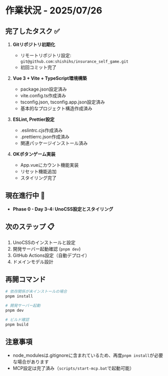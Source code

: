 # 作業状況 - 2025/07/26

## 完了したタスク ✅
1. **Gitリポジトリ初期化**
   - リモートリポジトリ設定: `git@github.com:shishihs/insurance_self_game.git`
   - 初回コミット完了

2. **Vue 3 + Vite + TypeScript環境構築**
   - package.json設定済み
   - vite.config.ts作成済み
   - tsconfig.json, tsconfig.app.json設定済み
   - 基本的なプロジェクト構造作成済み

3. **ESLint, Prettier設定**
   - .eslintrc.cjs作成済み
   - .prettierrc.json作成済み
   - 関連パッケージインストール済み

4. **OKボタンゲーム実装**
   - App.vueにカウント機能実装
   - リセット機能追加
   - スタイリング完了

## 現在進行中 🔄
- **Phase 0 - Day 3-4: UnoCSS設定とスタイリング**

## 次のステップ 📋
1. UnoCSSのインストールと設定
2. 開発サーバー起動確認 (`pnpm dev`)
3. GitHub Actions設定（自動デプロイ）
4. ドメインモデル設計

## 再開コマンド
```bash
# 依存関係が未インストールの場合
pnpm install

# 開発サーバー起動
pnpm dev

# ビルド確認
pnpm build
```

## 注意事項
- node_modulesは.gitignoreに含まれているため、再度`pnpm install`が必要な場合があります
- MCP設定は完了済み（`scripts/start-mcp.bat`で起動可能）